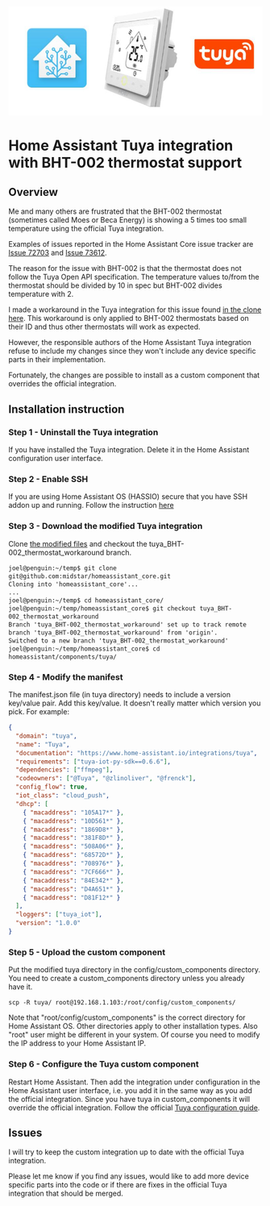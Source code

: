 
![GitHub Logo](/image.jpg)

# Home Assistant Tuya integration with BHT-002 thermostat support

## Overview

Me and many others are frustrated that the BHT-002 thermostat (sometimes called Moes or Beca Energy)
is showing a 5 times too small temperature using the official Tuya integration.

Examples of issues reported in the Home Assistant Core issue tracker are 
[Issue 72703](https://github.com/home-assistant/core/issues/72703) and
[Issue 73612](https://github.com/home-assistant/core/issues/73612).

The reason for the issue with BHT-002 is that the thermostat does not
follow the Tuya Open API specification. The temperature values to/from
the thermostat should be divided by 10 in spec but BHT-002 divides temperature
with 2.

I made a workaround in the Tuya integration for this issue found 
[in the clone here](https://github.com/midstar/homeassistant_core/tree/tuya_BHT-002_thermostat_workaround).
This workaround is only applied to BHT-002 thermostats based on their ID and thus other
thermostats will work as expected.

However, the responsible authors of the Home Assistant Tuya integration refuse to include
my changes since they won't include any device specific parts in their implementation.

Fortunately, the changes are possible to install as a custom component that overrides
the official integration.

## Installation instruction

### Step 1 - Uninstall the Tuya integration

If you have installed the Tuya integration. Delete it in the Home Assistant configuration
user interface.

### Step 2 - Enable SSH

If you are using Home Assistant OS (HASSIO) secure that you have SSH addon up and running.
Follow the instruction [here](https://community.home-assistant.io/t/home-assistant-community-add-on-ssh-web-terminal/33820)

### Step 3 - Download the modified Tuya integration

Clone [the modified files](https://github.com/midstar/homeassistant_core/tree/tuya_BHT-002_thermostat_workaround) and
checkout the tuya_BHT-002_thermostat_workaround branch.

```
joel@penguin:~/temp$ git clone git@github.com:midstar/homeassistant_core.git
Cloning into 'homeassistant_core'...
...
joel@penguin:~/temp$ cd homeassistant_core/
joel@penguin:~/temp/homeassistant_core$ git checkout tuya_BHT-002_thermostat_workaround 
Branch 'tuya_BHT-002_thermostat_workaround' set up to track remote branch 'tuya_BHT-002_thermostat_workaround' from 'origin'.
Switched to a new branch 'tuya_BHT-002_thermostat_workaround'
joel@penguin:~/temp/homeassistant_core$ cd homeassistant/components/tuya/
```

### Step 4 - Modify the manifest

The manifest.json file (in tuya directory) needs to include a version key/value pair.
Add this key/value. It doesn't really matter which version you pick. For example:

```json
{
  "domain": "tuya",
  "name": "Tuya",
  "documentation": "https://www.home-assistant.io/integrations/tuya",
  "requirements": ["tuya-iot-py-sdk==0.6.6"],
  "dependencies": ["ffmpeg"],
  "codeowners": ["@Tuya", "@zlinoliver", "@frenck"],
  "config_flow": true,
  "iot_class": "cloud_push",
  "dhcp": [
    { "macaddress": "105A17*" },
    { "macaddress": "10D561*" },
    { "macaddress": "1869D8*" },
    { "macaddress": "381F8D*" },
    { "macaddress": "508A06*" },
    { "macaddress": "68572D*" },
    { "macaddress": "708976*" },
    { "macaddress": "7CF666*" },
    { "macaddress": "84E342*" },
    { "macaddress": "D4A651*" },
    { "macaddress": "D81F12*" }
  ],
  "loggers": ["tuya_iot"],
  "version": "1.0.0"
}
```

### Step 5 - Upload the custom component

Put the modified tuya directory in the config/custom_components directory. You need to
create a custom_components directory unless you already have it.

```
scp -R tuya/ root@192.168.1.103:/root/config/custom_components/
```

Note that "root/config/custom_components" is the correct directory for Home Assistant OS.
Other directories apply to other installation types. Also "root" user might be different 
in your system. Of course you need to modify the IP address to your Home Assistant IP.

### Step 6 - Configure the Tuya custom component

Restart Home Assistant. Then add the integration under configuration in the Home Assistant
user interface, i.e. you add it in the same way as you add the official integration. 
Since you have tuya in custom_components it will override the official integration.
Follow the official [Tuya configuration guide](https://www.home-assistant.io/integrations/tuya/).

## Issues

I will try to keep the custom integration up to date with the official Tuya integration.

Please let me know if you find any issues, would like to add more device specific parts
into the code or if there are fixes in the official Tuya integration that should be
merged.
